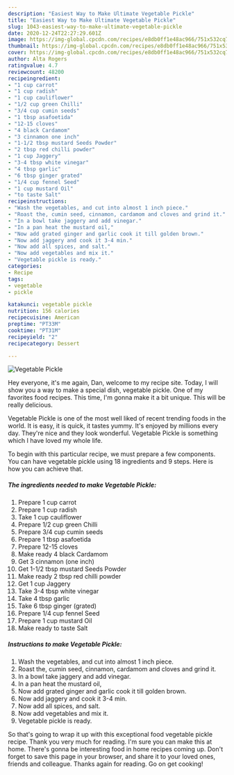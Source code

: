 ```yaml
---
description: "Easiest Way to Make Ultimate Vegetable Pickle"
title: "Easiest Way to Make Ultimate Vegetable Pickle"
slug: 1043-easiest-way-to-make-ultimate-vegetable-pickle
date: 2020-12-24T22:27:29.601Z
image: https://img-global.cpcdn.com/recipes/e8db0ff1e48ac966/751x532cq70/vegetable-pickle-recipe-main-photo.jpg
thumbnail: https://img-global.cpcdn.com/recipes/e8db0ff1e48ac966/751x532cq70/vegetable-pickle-recipe-main-photo.jpg
cover: https://img-global.cpcdn.com/recipes/e8db0ff1e48ac966/751x532cq70/vegetable-pickle-recipe-main-photo.jpg
author: Alta Rogers
ratingvalue: 4.7
reviewcount: 48200
recipeingredient:
- "1 cup carrot"
- "1 cup radish"
- "1 cup cauliflower"
- "1/2 cup green Chilli"
- "3/4 cup cumin seeds"
- "1 tbsp asafoetida"
- "12-15 cloves"
- "4 black Cardamom"
- "3 cinnamon one inch"
- "1-1/2 tbsp mustard Seeds Powder"
- "2 tbsp red chilli powder"
- "1 cup Jaggery"
- "3-4 tbsp white vinegar"
- "4 tbsp garlic"
- "6 tbsp ginger grated"
- "1/4 cup fennel Seed"
- "1 cup mustard Oil"
- "to taste Salt"
recipeinstructions:
- "Wash the vegetables, and cut into almost 1 inch piece."
- "Roast the, cumin seed, cinnamon, cardamom and cloves and grind it."
- "In a bowl take jaggery and add vinegar."
- "In a pan heat the mustard oil,"
- "Now add grated ginger and garlic cook it till golden brown."
- "Now add jaggery and cook it 3-4 min."
- "Now add all spices, and salt."
- "Now add vegetables and mix it."
- "Vegetable pickle is ready."
categories:
- Recipe
tags:
- vegetable
- pickle

katakunci: vegetable pickle 
nutrition: 156 calories
recipecuisine: American
preptime: "PT33M"
cooktime: "PT31M"
recipeyield: "2"
recipecategory: Dessert

---
```



![Vegetable Pickle](https://img-global.cpcdn.com/recipes/e8db0ff1e48ac966/751x532cq70/vegetable-pickle-recipe-main-photo.jpg)

Hey everyone, it's me again, Dan, welcome to my recipe site. Today, I will show you a way to make a special dish, vegetable pickle. One of my favorites food recipes. This time, I'm gonna make it a bit unique. This will be really delicious.

Vegetable Pickle is one of the most well liked of recent trending foods in the world. It is easy, it is quick, it tastes yummy. It's enjoyed by millions every day. They're nice and they look wonderful. Vegetable Pickle is something which I have loved my whole life.




To begin with this particular recipe, we must prepare a few components. You can have vegetable pickle using 18 ingredients and 9 steps. Here is how you can achieve that.

<!--inarticleads1-->

##### The ingredients needed to make Vegetable Pickle:

1. Prepare 1 cup carrot
1. Prepare 1 cup radish
1. Take 1 cup cauliflower
1. Prepare 1/2 cup green Chilli
1. Prepare 3/4 cup cumin seeds
1. Prepare 1 tbsp asafoetida
1. Prepare 12-15 cloves
1. Make ready 4 black Cardamom
1. Get 3 cinnamon (one inch)
1. Get 1-1/2 tbsp mustard Seeds Powder
1. Make ready 2 tbsp red chilli powder
1. Get 1 cup Jaggery
1. Take 3-4 tbsp white vinegar
1. Take 4 tbsp garlic
1. Take 6 tbsp ginger (grated)
1. Prepare 1/4 cup fennel Seed
1. Prepare 1 cup mustard Oil
1. Make ready to taste Salt




<!--inarticleads2-->

##### Instructions to make Vegetable Pickle:

1. Wash the vegetables, and cut into almost 1 inch piece.
1. Roast the, cumin seed, cinnamon, cardamom and cloves and grind it.
1. In a bowl take jaggery and add vinegar.
1. In a pan heat the mustard oil,
1. Now add grated ginger and garlic cook it till golden brown.
1. Now add jaggery and cook it 3-4 min.
1. Now add all spices, and salt.
1. Now add vegetables and mix it.
1. Vegetable pickle is ready.




So that's going to wrap it up with this exceptional food vegetable pickle recipe. Thank you very much for reading. I'm sure you can make this at home. There's gonna be interesting food in home recipes coming up. Don't forget to save this page in your browser, and share it to your loved ones, friends and colleague. Thanks again for reading. Go on get cooking!

